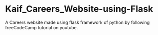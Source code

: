 # Kaif_Careers_Website-using-Flask
A Careers website made using flask framework of python by following freeCodeCamp tutorial on youtube.
